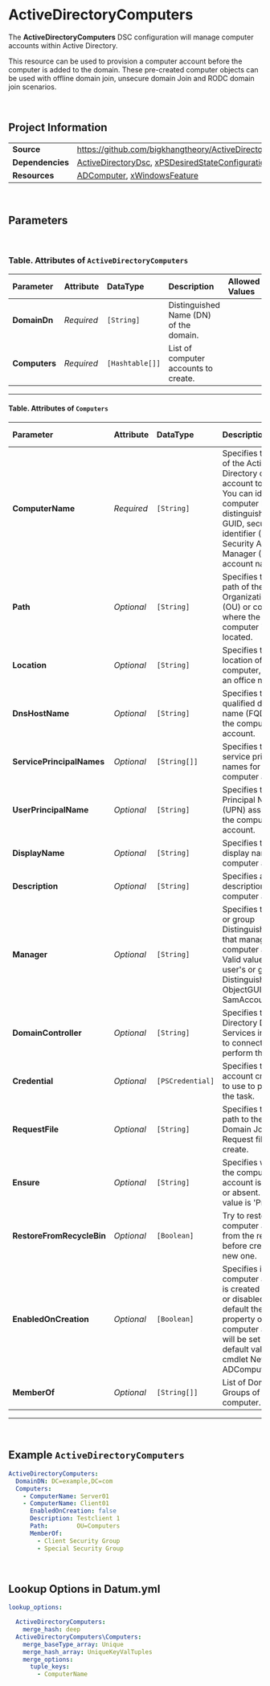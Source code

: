 # ActiveDirectoryComputers

The **ActiveDirectoryComputers** DSC configuration will manage computer accounts within Active Directory.

This resource can be used to provision a computer account before the computer is added to the domain. These pre-created computer objects can be used with offline domain join, unsecure domain Join and RODC domain join scenarios.

<br />

## Project Information

|                  |                                                                                                                               |
| ---------------- | ----------------------------------------------------------------------------------------------------------------------------- |
| **Source**       | https://github.com/bigkhangtheory/ActiveDirectoryTasks/tree/master/ActiveDirectoryTasks/DscResources/ActiveDirectoryComputers |
| **Dependencies** | [ActiveDirectoryDsc][ActiveDirectoryDsc], [xPSDesiredStateConfiguration][xPSDesiredStateConfiguration]                        |
| **Resources**    | [ADComputer][ADComputer], [xWindowsFeature][xWindowsFeature]                                                                  |

<br />

## Parameters

<br />

### Table. Attributes of `ActiveDirectoryComputers`

| Parameter     | Attribute  | DataType        | Description                            | Allowed Values |
| :------------ | :--------- | :-------------- | :------------------------------------- | :------------- |
| **DomainDn**  | *Required* | `[String]`      | Distinguished Name (DN) of the domain. |                |
| **Computers** | *Required* | `[Hashtable[]]` | List of computer accounts to create.   |                |

---

#### Table. Attributes of `Computers`

| Parameter                 | Attribute  | DataType         | Description                                                                                                                                                                                                    | Allowed Values      |
| :------------------------ | :--------- | :--------------- | :------------------------------------------------------------------------------------------------------------------------------------------------------------------------------------------------------------- | :------------------ |
| **ComputerName**          | *Required* | `[String]`       | Specifies the name of the Active Directory computer account to manage. You can identify a computer by its distinguished name, GUID, security identifier (SID) or Security Accounts Manager (SAM) account name. |                     |
| **Path**                  | *Optional* | `[String]`       | Specifies the X.500 path of the Organizational Unit (OU) or container where the computer is located.                                                                                                           |                     |
| **Location**              | *Optional* | `[String]`       | Specifies the location of the computer, such as an office number.                                                                                                                                              |                     |
| **DnsHostName**           | *Optional* | `[String]`       | Specifies the fully qualified domain name (FQDN) of the computer account.                                                                                                                                      |                     |
| **ServicePrincipalNames** | *Optional* | `[String[]]`     | Specifies the service principal names for the computer account.                                                                                                                                                |                     |
| **UserPrincipalName**     | *Optional* | `[String]`       | Specifies the User Principal Name (UPN) assigned to the computer account.                                                                                                                                      |                     |
| **DisplayName**           | *Optional* | `[String]`       | Specifies the display name of the computer account.                                                                                                                                                            |                     |
| **Description**           | *Optional* | `[String]`       | Specifies a description of the computer account.                                                                                                                                                               |                     |
| **Manager**               | *Optional* | `[String]`       | Specifies the user or group Distinguished Name that manages the computer account. Valid values are the user's or group's DistinguishedName, ObjectGUID, SID or SamAccountName.                                 |                     |
| **DomainController**      | *Optional* | `[String]`       | Specifies the Active Directory Domain Services instance to connect to perform the task.                                                                                                                        |                     |
| **Credential**            | *Optional* | `[PSCredential]` | Specifies the user account credentials to use to perform the task.                                                                                                                                             |                     |
| **RequestFile**           | *Optional* | `[String]`       | Specifies the full path to the Offline Domain Join Request file to create.                                                                                                                                     |                     |
| **Ensure**                | *Optional* | `[String]`       | Specifies whether the computer account is present or absent. Default value is 'Present'.                                                                                                                       | `Present`, `Absent` |
| **RestoreFromRecycleBin** | *Optional* | `[Boolean]`      | Try to restore the computer account from the recycle bin before creating a new one.                                                                                                                            |                     |
| **EnabledOnCreation**     | *Optional* | `[Boolean]`      | Specifies if the computer account is created enabled or disabled. By default the Enabled property of the computer account will be set to the default value of the cmdlet New-ADComputer.                       |                     |
| **MemberOf**              | *Optional* | `[String[]]`     | List of Domain Groups of the computer.                                                                                                                                                                         |                     |

---

<br />

## Example `ActiveDirectoryComputers`

```yaml
ActiveDirectoryComputers:
  DomainDN: DC=example,DC=com
  Computers:
    - ComputerName: Server01
    - ComputerName: Client01
      EnabledOnCreation: false
      Description: Testclient 1
      Path:        OU=Computers
      MemberOf:
        - Client Security Group
        - Special Security Group

```

<br />

## Lookup Options in Datum.yml

```yaml
lookup_options:

  ActiveDirectoryComputers:
    merge_hash: deep
  ActiveDirectoryComputers\Computers:
    merge_baseType_array: Unique
    merge_hash_array: UniqueKeyValTuples
    merge_options:
      tuple_keys:
        - ComputerName
```

<br />

[ActiveDirectoryDsc]: https://github.com/dsccommunity/ActiveDirectoryDsc
[xPSDesiredStateConfiguration]: https://github.com/dsccommunity/xPSDesiredStateConfiguration
[ADComputer]: https://github.com/dsccommunity/ActiveDirectoryDsc/wiki/ADComputer
[ADDomain]: https://github.com/dsccommunity/ActiveDirectoryDsc/wiki/ADDomain
[ADDomainController]: https://github.com/dsccommunity/ActiveDirectoryDsc/wiki/ADDomainController
[ADDomainControllerProperties]: https://github.com/dsccommunity/ActiveDirectoryDsc/wiki/ADDomainControllerProperties
[ADDomainDefaultPasswordPolicy]: https://github.com/dsccommunity/ActiveDirectoryDsc/wiki/ADDomainDefaultPasswordPolicy
[ADDomainFunctionalLevel]: https://github.com/dsccommunity/ActiveDirectoryDsc/wiki/ADDomainFunctionalLevel
[ADDomainTrust]: https://github.com/dsccommunity/ActiveDirectoryDsc/wiki/ADDomainTrust
[ADForestFunctionalLevel]: https://github.com/dsccommunity/ActiveDirectoryDsc/wiki/ADForestFunctionalLevel
[ADForestProperties]: https://github.com/dsccommunity/ActiveDirectoryDsc/wiki/ADForestProperties
[ADGroup]: https://github.com/dsccommunity/ActiveDirectoryDsc/wiki/ADGroup
[ADKDSKey]: https://github.com/dsccommunity/ActiveDirectoryDsc/wiki/ADKDSKey
[ADManagedServiceAccount]: https://github.com/dsccommunity/ActiveDirectoryDsc/wiki/ADManagedServiceAccount
[ADObjectEnabledState]: https://github.com/dsccommunity/ActiveDirectoryDsc/wiki/ADObjectEnabledState
[ADObjectPermissionEntry]: https://github.com/dsccommunity/ActiveDirectoryDsc/wiki/ADObjectPermissionEntry
[ADOptionalFeature]: https://github.com/dsccommunity/ActiveDirectoryDsc/wiki/ADOptionalFeature
[ADOrganizationalUnit]: https://github.com/dsccommunity/ActiveDirectoryDsc/wiki/ADOrganizationalUnit
[ADReplicationSite]: https://github.com/dsccommunity/ActiveDirectoryDsc/wiki/ADReplicationSite
[ADReplicationSiteLink]: https://github.com/dsccommunity/ActiveDirectoryDsc/wiki/ADReplicationSiteLink
[ADReplicationSubnet]: https://github.com/dsccommunity/ActiveDirectoryDsc/wiki/ADReplicationSubnet
[ADServicePrincipalName]: https://github.com/dsccommunity/ActiveDirectoryDsc/wiki/ADServicePrincipalName
[ADUser]: https://github.com/dsccommunity/ActiveDirectoryDsc/wiki/ADUser
[WaitForADDomain]: https://github.com/dsccommunity/ActiveDirectoryDsc/wiki/WaitForADDomain
[xWindowsFeature]: https://github.com/dsccommunity/xPSDesiredStateConfiguration